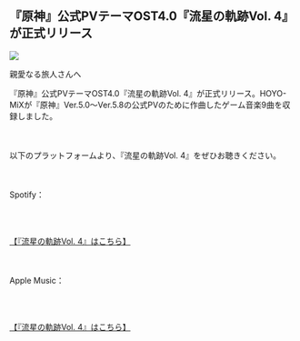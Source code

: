 ## 『原神』公式PVテーマOST4.0『流星の軌跡Vol. 4』が正式リリース
<img src="https://sdk.hoyoverse.com/upload/ann/2025/07/25/15893ad600832bcef98d41800e54376f_7711845676921240177.jpg">
<p style="white-space: pre-wrap;">親愛なる旅人さんへ</p><p style="white-space: pre-wrap;">『原神』公式PVテーマOST4.0『流星の軌跡Vol. 4』が正式リリース。HOYO-MiXが『原神』Ver.5.0～Ver.5.8の公式PVのために作曲したゲーム音楽9曲を収録しました。</p><p style="white-space: pre-wrap; min-height: 1.5em;"></p><p style="white-space: pre-wrap;">以下のプラットフォームより、『流星の軌跡Vol. 4』をぜひお聴きください。</p><p style="white-space: pre-wrap; min-height: 1.5em;"></p><p style="white-space: pre-wrap;">Spotify：</p><p style="white-space: pre-wrap;">

[【『流星の軌跡Vol. 4』はこちら】](https://open.spotify.com/album/61w7tTjpgwCLGBfR4oWAhy)
</p><p style="white-space: pre-wrap; min-height: 1.5em;"></p><p style="white-space: pre-wrap;">Apple Music：</p><p style="white-space: pre-wrap;">

[【『流星の軌跡Vol. 4』はこちら】](https://music.apple.com/jp/album/1828417244)
</p><p style="white-space: pre-wrap; min-height: 1.5em;"></p><p style="white-space: pre-wrap; min-height: 1.5em;"></p>
